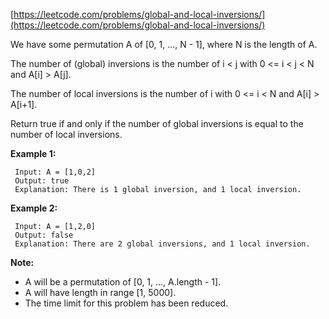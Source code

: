 [https://leetcode.com/problems/global-and-local-inversions/](https://leetcode.com/problems/global-and-local-inversions/)

We have some permutation A of [0, 1, ..., N - 1], where N is the length of A.

The number of (global) inversions is the number of i < j with 0 <= i < j < N and A[i] > A[j].

The number of local inversions is the number of i with 0 <= i < N and A[i] > A[i+1].

Return true if and only if the number of global inversions is equal to the number of local inversions.

**Example 1:**
```
 Input: A = [1,0,2]
 Output: true
 Explanation: There is 1 global inversion, and 1 local inversion.
```

**Example 2:**
```
 Input: A = [1,2,0]
 Output: false
 Explanation: There are 2 global inversions, and 1 local inversion.
```

**Note:**
* A will be a permutation of [0, 1, ..., A.length - 1].
* A will have length in range [1, 5000].
* The time limit for this problem has been reduced.
